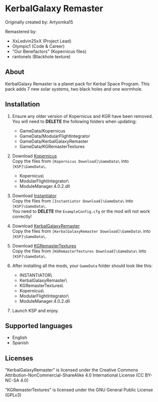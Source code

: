 KerbalGalaxy Remaster
=====================

Originally created by: Artyomka15

Remastered by:
* XxLedvin25xX      (Project Lead)
* Olympic1          (Code & Career)
* "Our Benefactors" (Kopernicus files)
* rantonels         (Blackhole texture)

About
-----
KerbalGalaxy Remaster is a planet pack for Kerbal Space Program. This pack adds 7 new solar systems, two black holes and one wormhole.

[comment]: <> (Place galaxy structure here - or a link to it)

Installation
------------
1. Ensure any older version of Kopernicus and KGR have been removed.  
   You will need to **DELETE** the following folders when updating:
   * GameData/Kopernicus
   * GameData/ModularFlightIntegrator
   * GameData/KerbalGalaxyRemaster
   * GameData/KGRemasterTextures

2. Download [Kopernicus](https://github.com/Kopernicus/Kopernicus/releases/)  
   Copy the files from `[Kopernicus Download]\GameData\` into `[KSP]\GameData\`.
   * Kopernicus\
   * ModularFlightIntegrator\
   * ModuleManager.4.0.2.dll

3. Download [Instantiator](https://spacedock.info/mod/1624)  
   Copy the files from `[Instantiator Download]\GameData\` into `[KSP]\GameData\`.  
   You need to **DELETE** the `ExampleConfig.cfg` or the mod will not work correctly!

4. Download [KerbalGalaxyRemaster](https://spacedock.info/mod/2146)  
   Copy the files from `[KerbalGalaxyRemaster Download]\GameData\` into `[KSP]\GameData\`.

5. Download [KGRemasterTextures]()  
   Copy the files from `[KGRemasterTextures Download]\GameData\` into `[KSP]\GameData\`.

6. After installing all the mods, your `GameData` folder should look like this:
   * INSTANTIATOR\
   * KerbalGalaxyRemaster\
   * KGRemasterTextures\
   * Kopernicus\
   * ModularFlightIntegrator\
   * ModuleManager.4.0.2.dll

7. Launch KSP and enjoy.

Supported languages
-------------------
* English
* Spanish

Licenses
--------
"KerbalGalaxyRemaster" is licensed under the Creative Commons Attribution-NonCommercial-ShareAlike 4.0 International License (CC BY-NC-SA 4.0)

"KGRemasterTextures" is licensed under the GNU General Public License (GPLv3)
